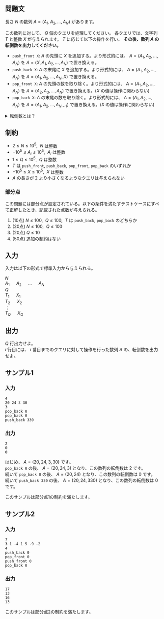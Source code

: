 ## 問題文

長さ $N$ の数列 $A = (A_1, A_2, \ldots , A_N)$ があります。

この数列に対して、 $Q$ 個のクエリを処理してください。
各クエリでは、文字列 $T$ と整数 $X$ が与えられます。
$T$ に応じて以下の操作を行い、 **その後、数列 $A$ の転倒数を出力してください。**

- `push_front X`: $A$ の先頭に $X$ を追加する。より形式的には、 $A = (A_1, A_2, \ldots , A_N)$ を $A = (X, A_1, A_2, \ldots , A_N)$ で置き換える。
- `push_back X`: $A$ の末尾に $X$ を追加する。より形式的には、 $A = (A_1, A_2, \ldots , A_N)$ を $A = (A_1, A_2, \ldots , A_N, X)$ で置き換える。
- `pop_front X`: $A$ の先頭の数を取り除く。より形式的には、 $A = (A_1, A_2, \ldots , A_N)$ を $A = (A_2, A_3, \ldots , A_N)$ で置き換える。($X$ の値は操作に関わらない)
- `pop_back X`: $A$ の末尾の数を取り除く。より形式的には、 $A = (A_1, A_2, \ldots , A_N)$ を $A = (A_1, A_2, \ldots, A_{N-1})$ で置き換える。($X$ の値は操作に関わらない)

<details><summary>転倒数とは？</summary>

数列 $A = (A_1, A_2, \ldots , A_N)$ の転倒数とは、
$1 \leq i < j \leq N$ かつ $A_i > A_j$ を満たす、整数の組 $(i, j)$ の個数です。

</details>

## 制約

- $2 \leq N \leq 10^5, ~~ N$ は整数
- $-10^5 \leq A_i \leq 10^5, ~~ A_i$ は整数
- $1 \leq Q \leq 10^5, ~~ Q$ は整数
- $T$ は `push_front`, `push_back`, `pop_front`, `pop_back` のいずれか
- $-10^5 \leq X \leq 10^5, ~~ X$ は整数
- $A$ の長さが 2 より小さくなるようなクエリは与えられない

### 部分点
この問題には部分点が設定されている。以下の条件を満たすテストケースにすべて正解したとき、記載された点数が与えられる。
1. (10点) $N \leq 100, ~~ Q \leq 100, ~~ T$ は `push_back`, `pop_back` のどちらか
1. (20点) $N \leq 100, ~~ Q \leq 100$
1. (20点) $Q \leq 10$
1. (50点) 追加の制約はない

## 入力
入力は以下の形式で標準入力から与えられる。

<div class="code-math">

$N$  
$A_1$ &emsp; $A_2$ &emsp; $\ldots$ &emsp; $A_N$  
$Q$  
$T_1$ &emsp; $X_1$  
$T_2$ &emsp; $X_2$  
$\vdots$  
$T_Q$ &emsp; $X_Q$  

</div>

## 出力
$Q$ 行出力せよ。  
$i$ 行目には、 $i$ 番目までのクエリに対して操作を行った数列 $A$ の、転倒数を出力せよ。

## サンプル1
### 入力
```
4
20 24 3 30
3
pop_back 0
pop_back 0
push_back 330
```

### 出力
```
2
0
0
```

はじめ、 $A = (20, 24, 3, 30)$ です。  
`pop_back 0` の後、 $A = (20, 24, 3)$ となり、この数列の転倒数は 2 です。  
続いて `pop_back 0`  の後、 $A = (20, 24)$ となり、この数列の転倒数は 0 です。  
続いて `push_back 330` の後、 $A = (20, 24, 330)$ となり、この数列の転倒数は 0 です。

このサンプルは部分点1の制約を満たします。

## サンプル2
### 入力
```
7
3 1 -4 1 5 -9 -2
4
push_back 0
pop_front 0
push_front 0
pop_back 0
```

### 出力
```
17
13
16
13
```

このサンプルは部分点2の制約を満たします。
